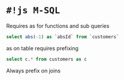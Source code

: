 # `#!js M-SQL`

Requires as for functions and sub queries

```sql
select abs(-1) as `absId` from `customers`
```

as on table requires prefixing

```sql
select c.* from customers as c
```

Always prefix on joins
